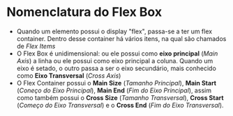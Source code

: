 # Nomenclatura do Flex Box
- Quando um elemento possui o display "flex", passa-se a ter um flex container. Dentro desse container há vários itens, na qual são chamados de *Flex Items*
- O Flex Box é unidimensional: ou ele possui como **eixo principal** (*Main Axis*) a linha ou ele possui como eixo principal a coluna. Quando um eixo é setado, o outro passa a ser o eixo secundário, mais conhecido como **Eixo Transversal** (*Cross Axis*)
- O Flex Container possui o **Main Size** (*Tamanho Principal*), **Main Start** (*Coneço do Eixo Principal*), **Main End** (*Fim do Eixo Principal*), assim como também possui o **Cross Size** (*Tamanho Transversal*), **Cross Start** (*Começo do Eixo Transversal*) e o **Cross End** (*Fim do Eixo Transversal*).